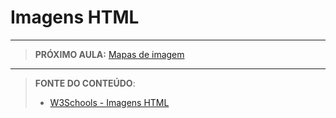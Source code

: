 # Imagens HTML





***

> **PRÓXIMO AULA:** [Mapas de imagem](../5.2-mapas-de-imagem)

***


> **FONTE DO CONTEÚDO**:
>
> - [W3Schools - Imagens HTML](https://www.w3schools.com/html/html_images.asp)